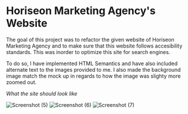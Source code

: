 # Horiseon Marketing Agency's Website
The goal of this project was to refactor the given website of
Horiseon Marketing Agency and to make sure that this website follows accesibility standards. This was inorder to optimize this site for search engines. 

To do so, I have implemented HTML Semantics and have also included alternate text to the images provided to me. I also made the background image match the mock up in regards to how the image was slighty more zoomed out. 

*What the site should look like*

![Screenshot (5)](https://user-images.githubusercontent.com/84581536/123312571-88607c00-d4f6-11eb-9364-4926719fc3c9.png)
![Screenshot (6)](https://user-images.githubusercontent.com/84581536/123312590-8f878a00-d4f6-11eb-814e-e4aa612a0b12.png)
![Screenshot (7)](https://user-images.githubusercontent.com/84581536/123312620-96ae9800-d4f6-11eb-95ea-f23c5d226d6d.png)
